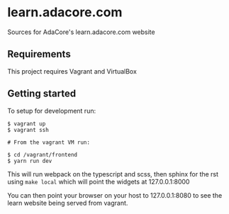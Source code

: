 # learn.adacore.com

Sources for AdaCore's learn.adacore.com website

## Requirements

This project requires Vagrant and VirtualBox

## Getting started

To setup for development run:
```
$ vagrant up
$ vagrant ssh

# From the vagrant VM run:

$ cd /vagrant/frontend
$ yarn run dev
```

This will run webpack on the typescript and scss, then sphinx for the rst using `make local` which will point the widgets at 127.0.0.1:8000

You can then point your browser on your host to 127.0.0.1:8080 to see the learn website being served from vagrant.
